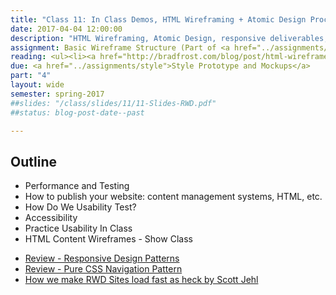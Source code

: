 ```yaml
---
title: "Class 11: In Class Demos, HTML Wireframing + Atomic Design Process"
date: 2017-04-04 12:00:00
description: "HTML Wireframing, Atomic Design, responsive deliverables, identify components, work on wireframe structure in class"
assignment: Basic Wireframe Structure (Part of <a href="../assignments/templates">HTML/CSS Templates + Patterns</a>)
reading: <ul><li><a href="http://bradfrost.com/blog/post/html-wireframes/">HTML Wireframes by Brad Frost</a></li><li><a href="http://bradfrost.com/blog/post/atomic-web-design/">Atomic Web Design by Brad Frost</a></li></ul>
due: <a href="../assignments/style">Style Prototype and Mockups</a>
part: "4"
layout: wide
semester: spring-2017
##slides: "/class/slides/11/11-Slides-RWD.pdf"
##status: blog-post-date--past

---
```


## Outline

* Performance and Testing
* How to publish your website: content management systems, HTML, etc.
* How Do We Usability Test?
* Accessibility
* Practice Usability In Class
* HTML Content Wireframes - Show Class

<ul>
<li><a href="https://bradfrost.github.io/this-is-responsive/patterns.html">Review - Responsive Design Patterns</a></li><li><a href="http://lucidlemon.github.io/paradeiser">Review - Pure CSS Navigation Pattern</a></li>
<li><a href="https://www.filamentgroup.com/lab/performance-rwd.html">How we make RWD Sites load fast as heck by Scott Jehl</a></li>
</ul>
